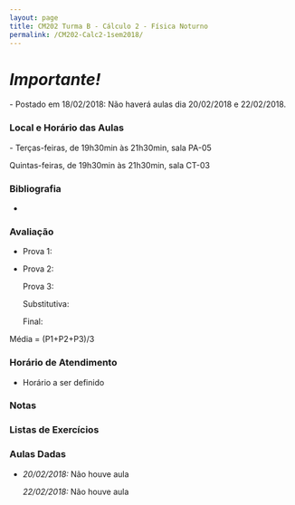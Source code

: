 ```yaml
---
layout: page
title: CM202 Turma B - Cálculo 2 - Física Noturno
permalink: /CM202-Calc2-1sem2018/
---
```

<h1><b><i>Importante!</i></b></h1>
- Postado em 18/02/2018: Não haverá aulas dia 20/02/2018 e 22/02/2018.

<h3>Local e Horário das Aulas</h3>
- Terças-feiras, de 19h30min às 21h30min, sala PA-05

  Quintas-feiras, de 19h30min às 21h30min, sala CT-03
  
<h3>Bibliografia</h3>

- 

<h3>Avaliação</h3>

- Prova 1: 
  
- Prova 2: 
  
  Prova 3: 
  
  Substitutiva: 
  
  Final: 
  
Média = (P1+P2+P3)/3

<h3>Horário de Atendimento</h3>

- Horário a ser definido

<h3>Notas</h3>


<h3>Listas de Exercícios</h3>



<h3>Aulas Dadas</h3>

- _20/02/2018:_ Não houve aula

  _22/02/2018:_ Não houve aula
  
